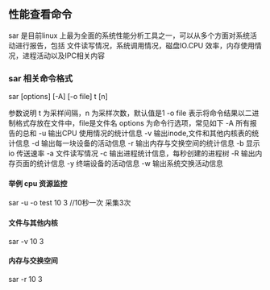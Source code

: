 ## 性能查看命令
sar 是目前linux 上最为全面的系统性能分析工具之一，可以从多个方面对系统活动进行报告，包括 文件读写情况，系统调用情况，磁盘IO.CPU 效率，内存使用情况，进程活动以及IPC相关内容

### sar 相关命令格式
sar [options] [-A] [-o file] t [n]

参数说明
t 为采样间隔，n 为采样次数，默认值是1
-o file 表示将命令结果以二进制格式存放在文件中，file是文件名
options 为命令行选项，常见如下
-A 所有报告的总和
-u 输出CPU 使用情况的统计信息
-v 输出inode,文件和其他内核表的统计信息
-d 输出每一块设备的活动信息
-r 输出内存与交换空间的统计信息
-b 显示io 传送速率
-a 文件读写情况
-c 输出进程统计信息，每秒创建的进程树
-R 输出内存页面的统计信息
-y 终端设备的活动信息
-w 输出系统交换活动信息

#### 举例 cpu 资源监控
sar -u -o test 10 3 //10秒一次 采集3次

#### 文件与其他内核
sar -v 10 3

#### 内存与交换空间
sar -r 10 3
